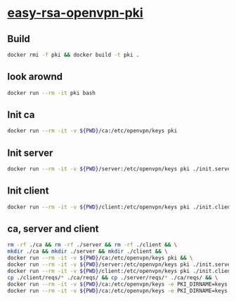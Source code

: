 # [easy-rsa-openvpn-pki](https://wiki.archlinux.org/index.php/Easy-RSA)

## Build

```bash
docker rmi -f pki && docker build -t pki .
```

## look arownd

```bash
docker run --rm -it pki bash
```

## Init ca

```bash
docker run --rm -it -v ${PWD}/ca:/etc/openvpn/keys pki
```

## Init server

```bash
docker run --rm -it -v ${PWD}/server:/etc/openvpn/keys pki ./init.server test-srv1
```

## Init client

```bash
docker run --rm -it -v ${PWD}/client:/etc/openvpn/keys pki ./init.client abc
```

## ca, server and client

```bash
rm -rf ./ca && rm -rf ./server && rm -rf ./client && \
mkdir ./ca && mkdir ./server && mkdir ./client && \
docker run --rm -it -v ${PWD}/ca:/etc/openvpn/keys pki && \
docker run --rm -it -v ${PWD}/server:/etc/openvpn/keys pki ./init.server test-srv1 && \
docker run --rm -it -v ${PWD}/client:/etc/openvpn/keys pki ./init.client abc && \
cp ./client/reqs/* ./ca/reqs/ && cp ./server/reqs/* ./ca/reqs/ && \
docker run --rm -it -v ${PWD}/ca:/etc/openvpn/keys -e PKI_DIRNAME=keys pki ./sign.server test-srv1 && \
docker run --rm -it -v ${PWD}/ca:/etc/openvpn/keys -e PKI_DIRNAME=keys pki ./sign.client abc
```
